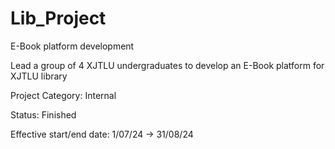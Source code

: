 # Lib_Project

E-Book platform development

Lead a group of 4 XJTLU undergraduates to develop an E-Book platform for XJTLU library

Project Category: Internal

Status: Finished

Effective start/end date: 1/07/24 → 31/08/24
